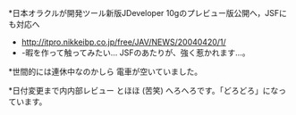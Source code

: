 *日本オラクルが開発ツール新版JDeveloper 10gのプレビュー版公開へ，JSFにも対応へ
* http://itpro.nikkeibp.co.jp/free/JAV/NEWS/20040420/1/
* -暇を作って触ってみたい… JSFのあたりが、強く惹かれます…。

*世間的には連休中なのかしら
電車が空いていました。

*日付変更まで内内部レビュー
とほほ (苦笑) へろへろです。「どろどろ」になっています。

